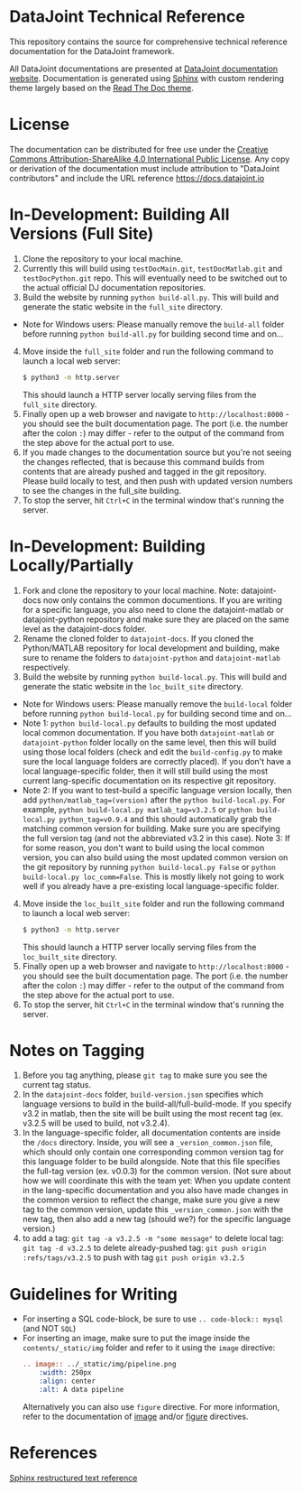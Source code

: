 # DataJoint Technical Reference
This repository contains the source for comprehensive technical reference documentation for the DataJoint framework. 

All DataJoint documentations are presented at [DataJoint documentation website](http://docs.datajoint.io/).
Documentation is generated using [Sphinx](http://www.sphinx-doc.org/en/stable/) with custom rendering theme 
largely based on the [Read The Doc theme](https://github.com/rtfd/sphinx_rtd_theme).

# License
The documentation can be distributed for free use under the [Creative Commons Attribution-ShareAlike 4.0 International Public License](https://creativecommons.org/licenses/by-sa/4.0/).  Any copy or derivation of the documentation must include attribution to "DataJoint contributors" and include the URL reference https://docs.datajoint.io


# In-Development: Building All Versions (Full Site)
1. Clone the repository to your local machine.
2. Currently this will build using `testDocMain.git`, `testDocMatlab.git` and `testDocPython.git` repo. This will eventually need to be switched out to the actual official DJ documentation repositories. 
3. Build the website by running `python build-all.py`. This will build and generate the static website in the `full_site` directory.
- Note for Windows users: Please manually remove the `build-all` folder before running `python build-all.py` for building second time and on... 
4. Move inside the `full_site` folder and run the following command to launch a local web server:
    ```bash
    $ python3 -m http.server
    ```
    This should launch a HTTP server locally serving files from the `full_site` directory.
5. Finally open up a web browser and navigate to `http://localhost:8000` - you should see the built documentation page. The port (i.e. the number after the colon `:`) may differ - refer to the output of the command from the step above for the actual port to use.
6. If you made changes to the documentation source but you're not seeing the changes reflected, that is because this command builds from contents that are already pushed and tagged in the git repository. Please build locally to test, and then push with updated version numbers to see the changes in the full_site building.
7. To stop the server, hit `Ctrl+C` in the terminal window that's running the server.

# In-Development: Building Locally/Partially 
1. Fork and clone the repository to your local machine. Note: datajoint-docs now only contains the common documentions. If you are writing for a specific language, you also need to clone the datajoint-matlab or datajoint-python repository and make sure they are placed on the same level as the datajoint-docs folder.
2. Rename the cloned folder to `datajoint-docs`. If you cloned the Python/MATLAB repository for local development and building, make sure to rename the folders to `datajoint-python` and `datajoint-matlab` respectively.
3. Build the website by running `python build-local.py`. This will build and generate the static website in the `loc_built_site` directory. 

- Note for Windows users: Please manually remove the `build-local` folder before running `python build-local.py` for building second time and on...
- Note 1: `python build-local.py` defaults to building the most updated local common documentation. If you have both `datajoint-matlab` or `datajoint-python` folder locally on the same level, then this will build using those local folders (check and edit the `build-config.py` to make sure the local language folders are correctly placed). If you don't have a local language-specific folder, then it will still build using the most current lang-specific documentation on its respective git repository.
- Note 2: If you want to test-build a specific language version locally, then add `python/matlab_tag=(version)` after the `python build-local.py`. For example, `python build-local.py matlab_tag=v3.2.5` or `python build-local.py python_tag=v0.9.4` and this should automatically grab the matching common version for building. Make sure you are specifying the full version tag (and not the abbreviated v3.2 in this case).
Note 3: If for some reason, you don't want to build using the local common version, you can also build using the most updated common version on the git repository by running `python build-local.py False` or `python build-local.py loc_comm=False`. This is mostly likely not going to work well if you already have a pre-existing local language-specific folder. 
4. Move inside the `loc_built_site` folder and run the following command to launch a local web server:
    ```bash
    $ python3 -m http.server
    ```
    This should launch a HTTP server locally serving files from the `loc_built_site` directory.
5. Finally open up a web browser and navigate to `http://localhost:8000` - you should see the built documentation page. The port (i.e. the number after the colon `:`) may differ - refer to the output of the command from the step above for the actual port to use.
6. To stop the server, hit `Ctrl+C` in the terminal window that's running the server.

# Notes on Tagging
1. Before you tag anything, please `git tag` to make sure you see the current tag status.
2. In the `datajoint-docs` folder, `build-version.json` specifies which language versions to build in the build-all/full-build-mode. If you specify v3.2 in matlab, then the site will be built using the most recent tag (ex. v3.2.5 will be used to build, not v3.2.4). 
3. In the language-specific folder, all documentation contents are inside the `/docs` directory. Inside, you will see a `_version_common.json` file, which should only contain one corresponding common version tag for this language folder to be build alongside. Note that this file specifies the full-tag version (ex. v0.0.3) for the common version.
(Not sure about how we will coordinate this with the team yet: When you update content in the lang-specific documentation and you also have made changes in the common version to reflect the change, make sure you give a new tag to the common version, update this `_version_common.json` with the new tag, then also add a new tag (should we?) for the specific language version.)
4. to add a tag: `git tag -a v3.2.5 -m "some message"`
   to delete local tag: `git tag -d v3.2.5`
   to delete already-pushed tag: `git push origin :refs/tags/v3.2.5`
   to push with tag `git push origin v3.2.5`


# Guidelines for Writing
- For inserting a SQL code-block, be sure to use `.. code-block:: mysql` (and NOT `SQL`)
- For inserting an image, make sure to put the image inside the `contents/_static/img` folder and refer to it using the `image` directive:
    ```rst
    .. image:: ../_static/img/pipeline.png
        :width: 250px
        :align: center
        :alt: A data pipeline
    ```
    Alternatively you can also use `figure` directive. For more information, refer to the documentation of [image](http://docutils.sourceforge.net/docs/ref/rst/directives.html#image) and/or [figure](http://docutils.sourceforge.net/docs/ref/rst/directives.html#figure) directives.

# References
[Sphinx restructured text reference](http://www.sphinx-doc.org/en/master/usage/restructuredtext/)

